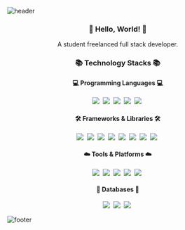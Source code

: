 ![header](https://capsule-render.vercel.app/api?type=waving&height=270&color=gradient&text=F8DC102&textBg=false&section=header&rotate=3&fontSize=77&desc=A%20Full%20Stack%20Developer&reversal=false&fontAlignY=37&descAlignY=49&animation=twinkling)

<h3 align="center"> 👋 Hello, World! 👋 </h3>
<p align="center">
A student freelanced full stack developer.<br>
</p>

<h3 align="center">📚 Technology Stacks 📚</h3>
<p align="center">
  <h4 align="center">💻 Programming Languages 💻</h4>
  <p align="center">
    <img src="https://img.shields.io/badge/-Rust-blueviolet"/>&nbsp
    <img src="https://img.shields.io/badge/-C%20Family-lightblue"/>&nbsp
    <img src="https://img.shields.io/badge/-Java-orange"/>&nbsp
    <img src="https://img.shields.io/badge/-Python-blue"/>&nbsp
    <img src="https://img.shields.io/badge/-Swift-yellow"/>&nbsp
  </p>
  <h4 align="center">🛠️ Frameworks & Libraries 🛠️</h4>
  <p align="center">
    <img src="https://img.shields.io/badge/-Actix-brightgreen"/>&nbsp
    <img src="https://img.shields.io/badge/-Django-forestgreen"/>&nbsp
    <img src="https://img.shields.io/badge/-Spring-green"/>&nbsp
    <img src="https://img.shields.io/badge/-React%20Native-deepskyblue"/>&nbsp
    <img src="https://img.shields.io/badge/-SwiftUI-yellow"/>&nbsp
    <img src="https://img.shields.io/badge/-HTML-orange"/>&nbsp
    <img src="https://img.shields.io/badge/-CSS-blue"/>&nbsp
    <img src="https://img.shields.io/badge/-JavaScript-yellowgreen"/>&nbsp
  </p>
  <h4 align="center">☁️ Tools & Platforms ☁️</h4>
  <p align="center">
    <img src="https://img.shields.io/badge/-AWS-orange"/>&nbsp
    <img src="https://img.shields.io/badge/-Docker-blue"/>&nbsp
    <img src="https://img.shields.io/badge/-Nginx-green"/>&nbsp
    <img src="https://img.shields.io/badge/-Jenkins-lightgray"/>&nbsp
    <img src="https://img.shields.io/badge/-Git-black"/>&nbsp
  </p>
  <h4 align="center">📂 Databases 📂</h4>
  <p align="center">
    <img src="https://img.shields.io/badge/-PostgreSQL-blueviolet"/>&nbsp
    <img src="https://img.shields.io/badge/-MySQL-navy"/>&nbsp
    <img src="https://img.shields.io/badge/-MariaDB-navy"/>&nbsp
  </p>
</p>

![footer](https://capsule-render.vercel.app/api?type=waving&height=170&color=gradient&text=📷%20Instagram&section=footer&desc=@f8d90c4&descAlign=90&descAlignY=80&fontSize=30&fontAlign=80&fontAlignY=60)
